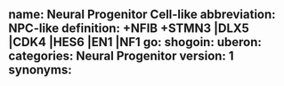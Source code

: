 name: Neural Progenitor Cell-like
abbreviation: NPC-like
definition: +NFIB +STMN3 |DLX5 |CDK4 |HES6 |EN1 |NF1
go: 
shogoin: 
uberon: 
categories: Neural Progenitor
version: 1 
synonyms:
---
